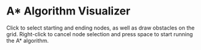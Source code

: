# A* Algorithm Visualizer

Click to select starting and ending nodes, as well as draw obstacles on the grid.
Right-click to cancel node selection and press space to start running the A* algorithm.